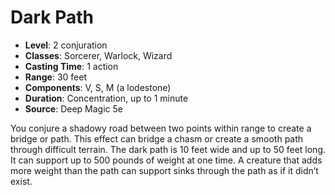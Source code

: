 # Dark Path

- **Level**: 2 conjuration
- **Classes**: Sorcerer, Warlock, Wizard
- **Casting Time**: 1 action
- **Range**: 30 feet
- **Components**: V, S, M (a lodestone)
- **Duration**: Concentration, up to 1 minute
- **Source**: Deep Magic 5e

You conjure a shadowy road between two points within range to create a bridge or path. This effect can bridge a chasm or create a smooth path through difficult terrain. The dark path is 10 feet wide and up to 50 feet long. It can support up to 500 pounds of weight at one time. A creature that adds more weight than the path can support sinks through the path as if it didn’t exist.

